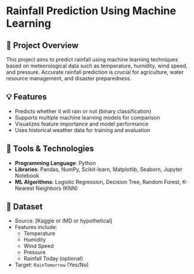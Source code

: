 # Rainfall Prediction Using Machine Learning

## 📌 Project Overview

This project aims to predict rainfall using machine learning techniques based on meteorological data such as temperature, humidity, wind speed, and pressure. Accurate rainfall prediction is crucial for agriculture, water resource management, and disaster preparedness.

## 💡 Features

- Predicts whether it will rain or not (binary classification)
- Supports multiple machine learning models for comparison
- Visualizes feature importance and model performance
- Uses historical weather data for training and evaluation

## 🧰 Tools & Technologies

- **Programming Language**: Python
- **Libraries**: Pandas, NumPy, Scikit-learn, Matplotlib, Seaborn, Jupyter Notebook
- **ML Algorithms**: Logistic Regression, Decision Tree, Random Forest, K-Nearest Neighbors (KNN)

## 📂 Dataset

- Source: [Kaggle or IMD or hypothetical]
- Features include:
  - Temperature
  - Humidity
  - Wind Speed
  - Pressure
  - Rainfall Today (optional)
- Target: `RainTomorrow` (Yes/No)


